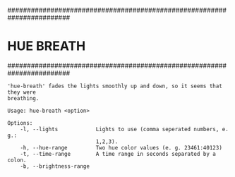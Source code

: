 ########################################################################
# HUE BREATH
########################################################################

```
'hue-breath' fades the lights smoothly up and down, so it seems that they were
breathing.

Usage: hue-breath <option>

Options:
    -l, --lights            Lights to use (comma seperated numbers, e. g.:
                            1,2,3).
    -h, --hue-range         Two hue color values (e. g. 23461:40123)
    -t, --time-range        A time range in seconds separated by a colon.
    -b, --brightness-range
```
